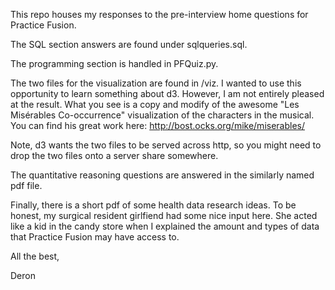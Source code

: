 This repo houses my responses to the pre-interview home questions for Practice Fusion. 

The SQL section answers are found under sqlqueries.sql.

The programming section is handled in PFQuiz.py. 

The two files for the visualization are found in /viz. I wanted to use this opportunity to learn 
something about d3. However, I am not entirely pleased at the result. What you see is a copy and modify of the 
awesome "Les Misérables Co-occurrence" visualization of the characters in the musical. 
You can find his great work here: http://bost.ocks.org/mike/miserables/

Note, d3 wants the two files to be served across http, so you might need to drop the two files onto a server share somewhere. 

The quantitative reasoning questions are answered in the similarly named pdf file.

Finally, there is a short pdf of some health data research ideas. To be honest, my surgical resident girlfiend had some
nice input here. She acted like a kid in the candy store when I explained the amount and types of data that Practice Fusion
may have access to. 

All the best, 

Deron
